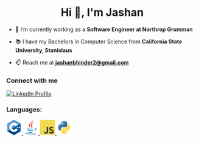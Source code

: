 <h1 align="center">Hi 👋, I'm Jashan</h1>

- 🔭 I’m currently working as a **Software Engineer at Northrop Grumman**

- :books: I have my Bachelors in Computer Science from **California State University, Stanislaus**

- 📫 Reach me at **jashanbhinder2@gmail.com**

<h3 align="left">Connect with me</h3>
<p align="left">
<a href="https://www.linkedin.com/in/-jashandeep-singh"> <img src="https://static.vecteezy.com/system/resources/previews/018/930/587/original/linkedin-logo-linkedin-icon-transparent-free-png.png" alt="LinkedIn Profile" width="70"/> </a>
</p>
<h3 align="left">Languages:</h3>
<p align="left"> <a href="https://www.w3schools.com/cpp/" target="_blank" rel="noreferrer"> <img src="https://raw.githubusercontent.com/devicons/devicon/master/icons/cplusplus/cplusplus-original.svg" alt="cplusplus" width="40" height="40"/> </a> <a href="https://www.java.com" target="_blank" rel="noreferrer"> <img src="https://raw.githubusercontent.com/devicons/devicon/master/icons/java/java-original.svg" alt="java" width="40" height="40"/> </a> <a href="https://developer.mozilla.org/en-US/docs/Web/JavaScript" target="_blank" rel="noreferrer"> <img src="https://raw.githubusercontent.com/devicons/devicon/master/icons/javascript/javascript-original.svg" alt="javascript" width="40" height="40"/> </a> <a href="https://www.python.org" target="_blank" rel="noreferrer"> <img src="https://raw.githubusercontent.com/devicons/devicon/master/icons/python/python-original.svg" alt="python" width="40" height="40"/> </a> </p>
